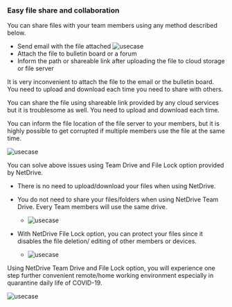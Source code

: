 ### Easy file share and collaboration

You can share files with your team members using any method described below.

-	Send email with the file attached ![usecase](https://raw.githubusercontent.com/bdrive/help/master/support_content/en/usecase/usecase2/Picture1.png)
-	Attach the file to bulletin board or a forum
-	Inform the path or shareable link after uploading the file to cloud storage or file server

It is very inconvenient to attach the file to the email or the bulletin board.  You need to upload and download each time you need to share with others.

You can share the file using shareable link provided by any cloud services but it is troublesome as well.  You need to upload and download each time.

You can inform the file location of the file server to your members, but it is highly possible to get corrupted if multiple members use the file at the same time.
 
![usecase](https://raw.githubusercontent.com/bdrive/help/master/support_content/en/usecase/usecase2/Picture2.png)

You can solve above issues using Team Drive and File Lock option provided by NetDrive.

- There is no need to upload/download your files when using NetDrive.
-	You do not need to share your files/folders when using NetDrive Team Drive.  Every Team members will use the same drive.  
    - ![usecase](https://raw.githubusercontent.com/bdrive/help/master/support_content/en/usecase/usecase2/Picture3.png)

-	With NetDrive File Lock option, you can protect your files since it disables the file deletion/ editing of other members or devices.  
    - ![usecase](https://raw.githubusercontent.com/bdrive/help/master/support_content/en/usecase/usecase2/Picture4.png)

Using NetDrive Team Drive and File Lock option, you will experience one step further convenient remote/home working environment especially in quarantine daily life of COVID-19.
 
![usecase](https://raw.githubusercontent.com/bdrive/help/master/support_content/en/usecase/usecase2/Picture5.png)
 
